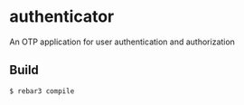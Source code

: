 authenticator
=====

An OTP application for user authentication and authorization

Build
-----

    $ rebar3 compile
